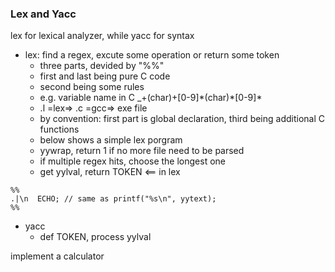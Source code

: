 ### Lex and Yacc

lex for lexical analyzer, while yacc for syntax
- lex: find a regex, excute some operation or return some token
    - three parts, devided by "%%"
    - first and last being pure C code
    - second being some rules
    - e.g. variable name in C \_+(char)+[0-9]\*(char)\*[0-9]\*
    - .l =lex=> .c =gcc=> exe file
    - by convention: first part is global declaration, third being additional C functions
    - below shows a simple lex porgram
    - yywrap, return 1 if no more file need to be parsed
    - if multiple regex hits, choose the longest one
    - get yylval, return TOKEN <== in lex

```text
%%
.|\n  ECHO; // same as printf("%s\n", yytext);
%%
```

- yacc
    - def TOKEN, process yylval

implement a calculator
